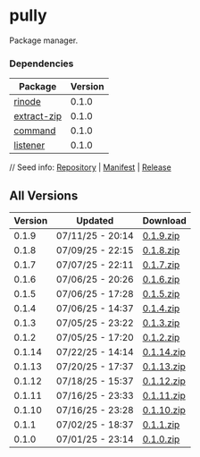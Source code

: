 # pully

Package manager.

### Dependencies

|Package|Version|
|---|---|
|[rinode](../rinode)|0.1.0|
|[extract-zip](../extract-zip)|0.1.0|
|[command](../command)|0.1.0|
|[listener](../listener)|0.1.0|

// Seed info: [Repository](https://github.com/fabriccore/pully-js) | [Manifest](https://raw.githubusercontent.com/fabriccore/pully-js/refs/heads/master/package.json) | [Release](https://github.com/fabriccore/pully-js/archive/refs/heads/master.zip)

## All Versions

|Version|Updated|Download|
|---|---|---|
|0.1.9|07/11/25 - 20:14|[0.1.9.zip](./releases/0.1.9.zip)|
|0.1.8|07/09/25 - 22:15|[0.1.8.zip](./releases/0.1.8.zip)|
|0.1.7|07/07/25 - 22:11|[0.1.7.zip](./releases/0.1.7.zip)|
|0.1.6|07/06/25 - 20:26|[0.1.6.zip](./releases/0.1.6.zip)|
|0.1.5|07/06/25 - 17:28|[0.1.5.zip](./releases/0.1.5.zip)|
|0.1.4|07/06/25 - 14:37|[0.1.4.zip](./releases/0.1.4.zip)|
|0.1.3|07/05/25 - 23:22|[0.1.3.zip](./releases/0.1.3.zip)|
|0.1.2|07/05/25 - 17:20|[0.1.2.zip](./releases/0.1.2.zip)|
|0.1.14|07/22/25 - 14:14|[0.1.14.zip](./releases/0.1.14.zip)|
|0.1.13|07/20/25 - 17:37|[0.1.13.zip](./releases/0.1.13.zip)|
|0.1.12|07/18/25 - 15:37|[0.1.12.zip](./releases/0.1.12.zip)|
|0.1.11|07/16/25 - 23:33|[0.1.11.zip](./releases/0.1.11.zip)|
|0.1.10|07/16/25 - 23:28|[0.1.10.zip](./releases/0.1.10.zip)|
|0.1.1|07/02/25 - 18:37|[0.1.1.zip](./releases/0.1.1.zip)|
|0.1.0|07/01/25 - 23:14|[0.1.0.zip](./releases/0.1.0.zip)|